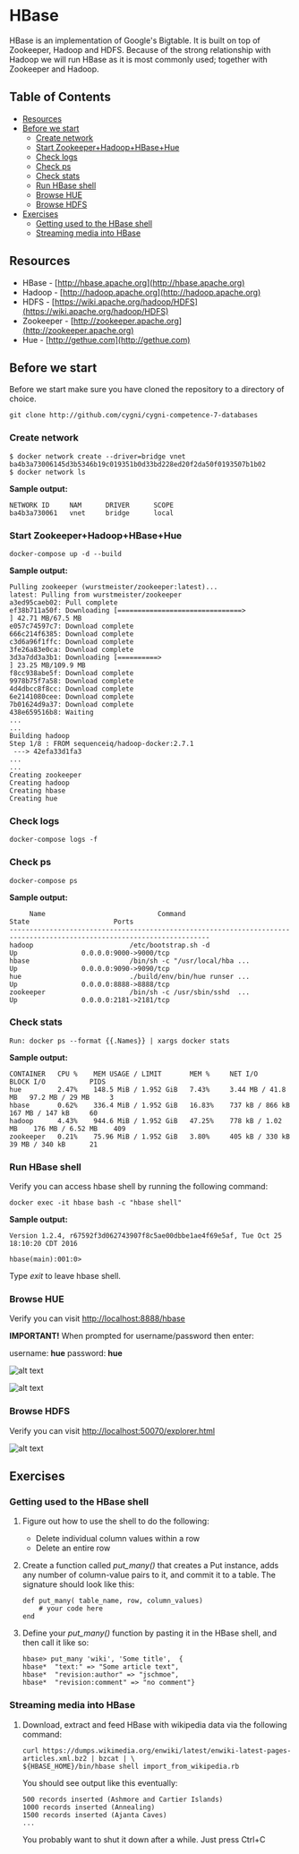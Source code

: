 # HBase
HBase is an implementation of Google's Bigtable. It is built on top of Zookeeper, Hadoop and HDFS. Because of the strong relationship with Hadoop we will run HBase as it is most commonly used; together with Zookeeper and Hadoop.

## Table of Contents
* [Resources](#resources)
* [Before we start](#before-we-start)
    * [Create network](#create-network)
    * [Start Zookeeper+Hadoop+HBase+Hue](#start-zk-hdp-hbase-hue)
    * [Check logs](#check-logs)
    * [Check ps](#check-ps)
    * [Check stats](#check-stats)
    * [Run HBase shell](#run-hbase-shell)
    * [Browse HUE](#browse-hue)
    * [Browse HDFS](#browse-hdfs)
* [Exercises](#exercises)
    * [Getting used to the HBase shell](#getting-used-to-the-hbase-shell)
    * [Streaming media into HBase](#streaming-media-into-hbase)

## <a name="resource"></a>Resources
* HBase - [http://hbase.apache.org](http://hbase.apache.org)
* Hadoop - [http://hadoop.apache.org](http://hadoop.apache.org)
* HDFS - [https://wiki.apache.org/hadoop/HDFS](https://wiki.apache.org/hadoop/HDFS)
* Zookeeper - [http://zookeeper.apache.org](http://zookeeper.apache.org)
* Hue - [http://gethue.com](http://gethue.com)

## <a name="before-we-start"></a>Before we start
Before we start make sure you have cloned the repository to a directory of choice.
```
git clone http://github.com/cygni/cygni-competence-7-databases
```
### <a name="create-network"></a>Create network
```
$ docker network create --driver=bridge vnet
ba4b3a73006145d3b5346b19c019351b0d33bd228ed20f2da50f0193507b1b02
$ docker network ls
```
__Sample output:__
```
NETWORK ID     NAM      DRIVER      SCOPE
ba4b3a730061   vnet     bridge      local
```
### <a name="start-zk-hdp-hbase-hue"></a>Start Zookeeper+Hadoop+HBase+Hue
```
docker-compose up -d --build
```
__Sample output:__
```
Pulling zookeeper (wurstmeister/zookeeper:latest)...
latest: Pulling from wurstmeister/zookeeper
a3ed95caeb02: Pull complete
ef38b711a50f: Downloading [===============================>                   ] 42.71 MB/67.5 MB
e057c74597c7: Download complete
666c214f6385: Download complete
c3d6a96f1ffc: Download complete
3fe26a83e0ca: Download complete
3d3a7dd3a3b1: Downloading [==========>                                        ] 23.25 MB/109.9 MB
f8cc938abe5f: Download complete
9978b75f7a58: Download complete
4d4dbcc8f8cc: Download complete
6e2141080cee: Download complete
7b01624d9a37: Download complete
438e659516b8: Waiting
...
...
Building hadoop
Step 1/8 : FROM sequenceiq/hadoop-docker:2.7.1
 ---> 42efa33d1fa3
...
...
Creating zookeeper
Creating hadoop
Creating hbase
Creating hue
```

### <a name="check-logs"></a>Check logs
```
docker-compose logs -f
```
### <a name="check-ps"></a>Check ps
```
docker-compose ps
```
__Sample output:__
```
     Name                            Command                           State                     Ports                      
------------------------------------------------------------------------------------------------------------------------
hadoop                        /etc/bootstrap.sh -d                      Up                0.0.0.0:9000->9000/tcp                          
hbase                         /bin/sh -c "/usr/local/hba ...            Up                0.0.0.0:9090->9090/tcp  
hue                           ./build/env/bin/hue runser ...            Up                0.0.0.0:8888->8888/tcp                          
zookeeper                     /bin/sh -c /usr/sbin/sshd  ...            Up                0.0.0.0:2181->2181/tcp       
```

### <a name="check-stats"></a>Check stats
```
Run: docker ps --format {{.Names}} | xargs docker stats
```
__Sample output:__
```
CONTAINER   CPU %    MEM USAGE / LIMIT       MEM %     NET I/O             BLOCK I/O           PIDS
hue         2.47%    148.5 MiB / 1.952 GiB   7.43%     3.44 MB / 41.8 MB   97.2 MB / 29 MB     3
hbase       0.62%    336.4 MiB / 1.952 GiB   16.83%    737 kB / 866 kB     167 MB / 147 kB     60
hadoop      4.43%    944.6 MiB / 1.952 GiB   47.25%    778 kB / 1.02 MB    176 MB / 6.52 MB    409
zookeeper   0.21%    75.96 MiB / 1.952 GiB   3.80%     405 kB / 330 kB     39 MB / 340 kB      21
```
### <a name="run-hbase-shell"></a>Run HBase shell
Verify you can access hbase shell by running the following command:
```
docker exec -it hbase bash -c "hbase shell"
```
__Sample output:__
```
Version 1.2.4, r67592f3d062743907f8c5ae00dbbe1ae4f69e5af, Tue Oct 25 18:10:20 CDT 2016

hbase(main):001:0> 
```
Type _exit_ to leave hbase shell.

### <a name="browse-hue"></a>Browse HUE
Verify you can visit [http://localhost:8888/hbase](http://localhost:8888/hbase)

__IMPORTANT!__ When prompted for username/password then enter:

username: __hue__
password: __hue__

![alt text][hue-first-page]

![alt text][hue-hbase-page]

### <a name="browse-hdfs"></a>Browse HDFS
Verify you can visit [http://localhost:50070/explorer.html](http://localhost:50070/explorer.html)

![alt text][hadooop-hdfs-explorer-page]

## <a name="excercises"></a>Exercises
### <a name="getting-used-to-the-hbase-shell"></a>Getting used to the HBase shell
1. Figure out how to use the shell to do the following:
    * Delete individual column values within a row
    * Delete an entire row
    
2. Create a function called _put_many()_ that creates a Put instance, adds any number of column-value pairs to it, and commit it to a table. The signature should look like this:
    ```jruby
    def put_many( table_name, row, column_values)
        # your code here
    end
    ```

3. Define your _put_many()_ function by pasting it in the HBase shell, and then call it like so:
    ```jruby
    hbase> put_many 'wiki', 'Some title',  {
    hbase*  "text:" => "Some article text",
    hbase*  "revision:author" => "jschmoe",
    hbase*  "revision:comment" => "no comment"}
    ```
   
### <a name="streaming-media-into-hbase"></a>Streaming media into HBase    
1. Download, extract and feed HBase with wikipedia data via the following command:
    ```jruby
    curl https://dumps.wikimedia.org/enwiki/latest/enwiki-latest-pages-articles.xml.bz2 | bzcat | \
    ${HBASE_HOME}/bin/hbase shell import_from_wikipedia.rb
    ```
    You should see output like this eventually:
    ```
    500 records inserted (Ashmore and Cartier Islands)
    1000 records inserted (Annealing)
    1500 records inserted (Ajanta Caves)
    ...
    ```
    You probably want to shut it down after a while. Just press Ctrl+C

[hue-first-page]: https://github.com/cygni/cygni-competence-7-databases/blob/screenshots/hbase/hue-first-page.png?raw=true "Hue First Page"
[hue-hbase-page]: https://github.com/cygni/cygni-competence-7-databases/blob/screenshots/hbase/hue-hbase-page.png?raw=true "Hue Hbase Page"
[hadooop-hdfs-explorer-page]: https://github.com/cygni/cygni-competence-7-databases/blob/screenshots/hbase/hadoop-hdfs-explorer-page.png?raw=true "Hue Hbase Page"
